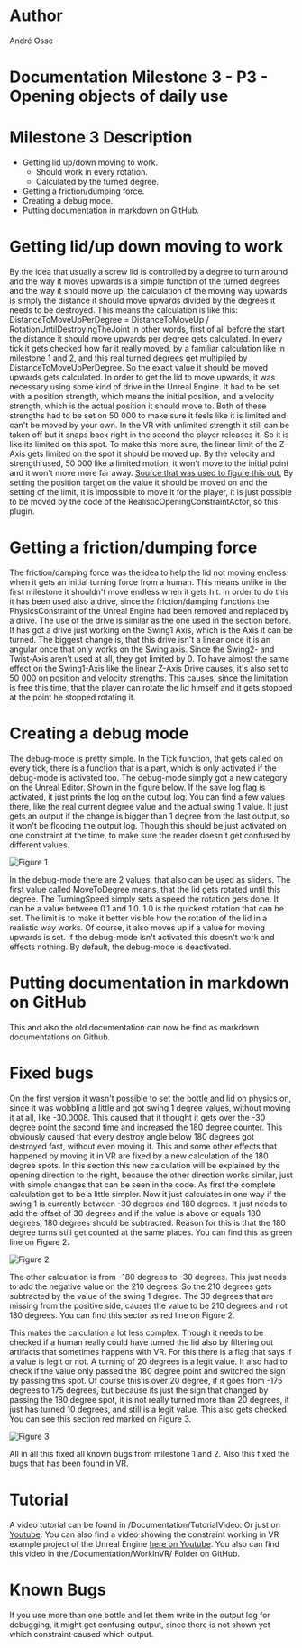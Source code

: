 # Author 
André Osse

# Documentation Milestone 3 - P3 - Opening objects of daily use

# Milestone 3 Description
- Getting lid up/down moving to work.
	- Should work in every rotation.
	- Calculated by the turned degree.
- Getting a friction/dumping force.
- Creating a debug mode.
- Putting documentation in markdown on GitHub.

# Getting lid/up down moving to work

By the idea that usually a screw lid is controlled by a degree to turn around and the way it moves upwards is a simple function of the turned degrees and the way it should move up, the calculation of the moving way upwards is simply the distance it should move upwards divided by the degrees it needs to be destroyed. This means the calculation is like this:
DistanceToMoveUpPerDegree = DistanceToMoveUp / RotationUntilDestroyingTheJoint
In other words, first of all before the start the distance it should move upwards per degree gets calculated. In every tick it gets checked how far it really moved, by a familiar calculation like in milestone 1 and 2, and this real turned degrees get multiplied by DistanceToMoveUpPerDegree. So the exact value it should be moved upwards gets calculated.
In order to get the lid to move upwards, it was necessary using some kind of drive in the Unreal Engine. It had to be set with a position strength, which means the initial position, and a velocity strength, which is the actual position it should move to. Both of these strengths had to be set on 50 000 to make sure it feels like it is limited and can't be moved by your own. In the VR with unlimited strength it still can be taken off but it snaps back right in the second the player releases it. So it is like its limited on this spot. To make this more sure, the linear limit of the Z-Axis gets limited on the spot it should be moved up. By the velocity and strength used, 50 000 like a limited motion, it won't move to the initial point and it won't move more far away.
[Source that was used to figure this out.](https://docs.unrealengine.com/en-us/Engine/Physics/FrictionRestitutionAndDamping)
By setting the position target on the value it should be moved on and the setting of the limit, it is impossible to move it for the player, it is just possible to be moved by the code of the RealisticOpeningConstraintActor, so this plugin.

# Getting a friction/dumping force

The friction/damping force was the idea to help the lid not moving endless when it gets an initial turning force from a human. This means unlike in the first milestone it shouldn't move endless when it gets hit. In order to do this it has been used also a drive, since the friction/damping functions the PhysicsConstraint of the Unreal Engine had been removed and replaced by a drive. The use of the drive is similar as the one used in the section before. It has got a drive just working on the Swing1 Axis, which is the Axis it can be turned. The biggest change is, that this drive isn't a linear once it is an angular once that only works on the Swing axis. Since the Swing2- and Twist-Axis aren't used at all, they got limited by 0. To have almost the same effect on the Swing1-Axis like the linear Z-Axis Drive causes, it's also set to 50 000 on position and velocity strengths. This causes, since the limitation is free this time, that the player can rotate the lid himself and it gets stopped at the point he stopped rotating it.

# Creating a debug mode

The debug-mode is pretty simple. In the Tick function, that gets called on every tick, there is a function that is a part, which is only activated if the debug-mode is activated too. The debug-mode simply got a new category on the Unreal Editor. Shown in the figure below. If the save log flag is activated, it just prints the log on the output log. You can find a few values there, like the real current degree value and the actual swing 1 value. It just gets an output if the change is bigger than 1 degree from the last output, so it won't be flooding the output log. Though this should be just activated on one constraint at the time, to make sure the reader doesn't get confused by different values.

![Figure 1](/Documentation/Img/Milestone3/Figure1.png)

In the debug-mode there are 2 values, that also can be used as sliders. The first value called MoveToDegree means, that the lid gets rotated until this degree. The TurningSpeed simply sets a speed the rotation gets done. It can be a value between 0.1 and 1.0. 1.0 is the quickest rotation that can be set. The limit is to make it better visible how the rotation of the lid in a realistic way works. Of course, it also moves up if a value for moving upwards is set.
If the debug-mode isn't activated this doesn't work and effects nothing. By default, the debug-mode is deactivated.

# Putting documentation in markdown on GitHub

This and also the old documentation can now be find as markdown documentations on Github.

# Fixed bugs

On the first version it wasn't possible to set the bottle and lid on physics on, since it was wobbling a little and got swing 1 degree values, without moving it at all, like -30.0008. This caused that it thought it gets over the -30 degree point the second time and increased the 180 degree counter. This obviously caused that every destroy angle below 180 degrees got destroyed fast, without even moving it. This and some other effects that happened by moving it in VR are fixed by a new calculation of the 180 degree spots. In this section this new calculation will be explained by the opening direction to the right, because the other direction works similar, just with simple changes that can be seen in the code.
As first the complete calculation got to be a little simpler. Now it just calculates in one way if the swing 1 is currently between -30 degrees and 180 degrees. It just needs to add the offset of 30 degrees and if the value is above or equals 180 degrees, 180 degrees should be subtracted. Reason for this is that the 180 degree turns still get counted at the same places. You can find this as green line on Figure 2.

![Figure 2](/Documentation/Img/Milestone3/Figure2.png)

The other calculation is from -180 degrees to -30 degrees. This just needs to add the negative value on the 210 degrees. So the 210 degrees gets subtracted by the value of the swing 1 degree. The 30 degrees that are missing from the positive side, causes the value to be 210 degrees and not 180 degrees.
You can find this sector as red line on Figure 2.

This makes the calculation a lot less complex. Though it needs to be checked if a human really could have turned the lid also by filtering out artifacts that sometimes happens with VR. For this there is a flag that says if a value is legit or not. A turning of 20 degrees is a legit value. It also had to check if the value only passed the 180 degree point and switched the sign by passing this spot. Of course this is over 20 degree, if it goes from -175 degrees to 175 degrees, but because its just the sign that changed by passing the 180 degree spot, it is not really turned more than 20 degrees, it just has turned 10 degrees, and still is a legit value. This also gets checked.
You can see this section red marked on Figure 3.

![Figure 3](/Documentation/Img/Milestone3/Figure3.png)

All in all this fixed all known bugs from milestone 1 and 2. Also this fixed the bugs that has been found in VR.

# Tutorial

A video tutorial can be found in /Documentation/TutorialVideo. Or just on [Youtube](https://youtu.be/Fwbgb_8h_Us). You can also find a video showing the constraint working in VR example project of the Unreal Engine [here on Youtube](https://youtu.be/KHbCYiSnoqw). You also can find this video in the /Documentation/WorkInVR/ Folder on GitHub.

# Known Bugs

If you use more than one bottle and let them write in the output log for debugging, it might get confusing output, since there is not shown yet which constraint caused which output.

